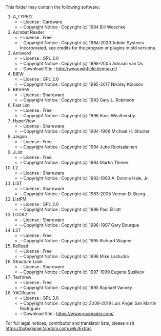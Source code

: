 ﻿This folder may contain the following software:

1. A_TYPE/2
   - – License : Cardware
   - – Copyright Notice : Copyright (c) 1994 Bill Weschke
2. Acrobat Reader
   - – License : Free
   - – Copyright Notice : Copyright (c) 1984-2020 Adobe Systems Incorporated, see credits for the program or plugins in old versions.
3. Antiword
   - – License : GPL 2.0
   - – Copyright Notice : Copyright (c) 1998-2005 Adriaan van Os
   - – Download Site : http://www.winfield.demon.nl/
4. BIEW
   - – License : GPL 2.0
   - – Copyright Notice : Copyright (c) 1995-2017 Nikolay Kolosov
5. BKVIEW
   - – License : Shareware
   - – Copyright Notice : Copyright (c) 1993 Gary L. Robinson
6. Fast List
   - – License : Free
   - – Copyright Notice : Copyright (c) 1996 Russ Weathersby
7. HyperView
   - – License : Shareware
   - – Copyright Notice : Copyright (c) 1994-1996 Michael H. Shacter
8. Jargon
   - – License : Free
   - – Copyright Notice : Copyright (c) 1994 Juho Ruotsalainen
9. JList
   - – License : Free
   - – Copyright Notice : Copyright (c) 1994 Martin Thierer
10. L2
    - – License : Shareware
    - – Copyright Notice : Copyright (c) 1992-1993 A. Donnie Hale, Jr.
11. LIST
    - – License : Shareware
    - – Copyright Notice : Copyright (c) 1983-2005 Vernon D. Buerg
12. ListPM
    - – License : GPL 2.0
    - – Copyright Notice : Copyright (c) 1996 Paul Elliott
13. LOOK2
    - – License : Shareware
    - – Copyright Notice : Copyright (c) 1996-1997 Gary Bourque
14. LST
    - – License : Free
    - – Copyright Notice : Copyright (c) 1995 Richard Wagner
15. ReRead
    - – License : Free
    - – Copyright Notice : Copyright (c) 1996 Mike Lastucka
16. Structure Look
    - – License : Shareware
    - – Copyright Notice : Copyright (c) 1997-1999 Eugene Suslikov
17. TextView
    - – License : Free
    - – Copyright Notice : Copyright (c) 1995 Raphaël Vanney
18. YACReader
    - – License : GPL 3.0
    - – Copyright Notice : Copyright (c) 2009-2019 Luis Ángel San Martín Rodríguez
    - – Download Site : https://www.yacreader.com/

For full legal notices, contributor and translator lists, please visit https://bobsgame.fandom.com/wiki/Extras